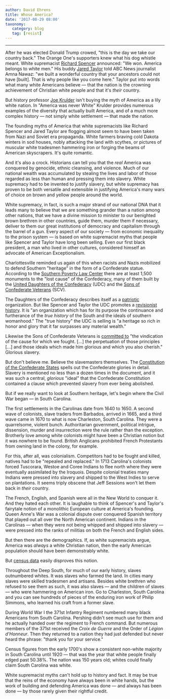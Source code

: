```yaml
---
author: David Ehrens
title: Whose America?
date: '2017-08-29 08:00'
taxonomy:
   category: blog
   tag: [resist]
---
```

---
After he was elected Donald Trump crowed, "this is the day we take our country back." The Orange One's supporters knew what his dog whistle meant. White supremacist [Richard Spencer](https://theintercept.com/2016/12/07/america-belongs-white-men-alt-right-founder-says/) announced: "We won. America belongs to white men." His buddy [Jared Taylor](http://abcnews.go.com/Politics/people-white-nationalist-jared-taylor-muslim-american-journalist/story?id=46211947) told ABC News journalist Amna Nawaz: "we built a wonderful country that your ancestors could not have \[built\]. That is why people like you come here." Taylor put into words what many white Americans believe — that the nation is the crowning achievement of Christian white people and that it's *their* country.

But history professor [Joe Krulder](http://historynewsnetwork.org/article/166734) isn't buying the myth of America as a lily white nation. In "America was never White" Krulder provides numerous examples of the diversity that actually built America, and of a much more complex history — not simply white settlement — that made the nation.

The founding myths of America that white supremacists like Richard Spencer and Jared Taylor are flogging almost seem to have been taken from Nazi and Soviet era propaganda. White farmers braving cold Dakota winters in sod houses, nobly attacking the land with scythes, or pictures of muscular white tradesmen hammering iron or forging the beams of American skyscrapers. It's quite romantic.

And it's also a crock. Historians can tell you that the *real* America was conquered by genocide, ethnic cleansing, and violence. Much of our national wealth was accumulated by stealing the lives and labor of those regarded as less than human and pressing them into slavery. White supremacy had to be invented to justify slavery, but white supremacy has proven to be both versatile and extensible in justifying America's many wars of choice on brown and yellow people around the world.

White supremacy, in fact, is such a major strand of our national DNA that it leads many to believe that we are something grander than a nation among other nations, that we have a divine mission to minister to our benighted brown brethren in other countries, guide them, murder them if necessary, deliver to them our great institutions of democracy and capitalism through the barrel of a gun. Every aspect of our society — from economic inequality to the prison system — is based on white supremacist myths that people like Spencer and Taylor have long been selling. Even our first black president, a man who lived in other cultures, considered himself an advocate of American Exceptionalism.

Charlottesville reminded us again of this when racists and Nazis mobilized to defend Southern "heritage" in the form of a Confederate statue. According to the [Southern Poverty Law Center](https://web.archive.org/web/20180505160146/https://www.splcenter.org/sites/default/files/whoseheritage_splc.pdf) there are at least 1,500 monuments to the "lost cause" of the Confederacy, many of them built by the [United Daughters of the Confederacy](http://www.hqudc.org/) (UDC) and the [Sons of Confederate Veterans](http://www.scv.org/) (SCV).

The Daughters of the Confederacy describes itself as a [patriotic](http://www.hqudc.org/objectives/#patriotic) organization. But like Spencer and Taylor the UDC promotes a [revisionist history](http://www.hqudc.org/why-am-i-a-daughter-of-the-confederacy/). It is "an organization which has for its purpose the continuance and furtherance of the *true history* of the South and the ideals of southern womanhood." The "true history" the UDC is selling is "a heritage so rich in honor and glory that it far surpasses any material wealth."

Likewise the Sons of Confederate Veterans is [committed to](http://www.scv.org/new/) "the vindication of the cause for which we fought. \[\...\] the perpetuation of those principles \[\...\] and those ideals which made him glorious and which you also cherish." Glorious slavery.

But don't believe me. Believe the slavemasters themselves. The [Constitution of the Confederate States](http://avalon.law.yale.edu/19th_century/csa_csa.asp) spells out the Confederate glories in detail. Slavery is mentioned no less than a dozen times in the document, and it was such a central, *glorious* "ideal" that the Confederate Constitution contained a clause which prevented slavery from ever being abolished.

But if we really want to look at Southern heritage, let's begin where the Civil War began — in South Carolina.

The first settlements in the Carolinas date from 1640 to 1650. A second wave of colonists, slave traders from Barbados, arrived in 1665, and a third wave came in 1670 to what is now Charleston, South Carolina. They were a quarrelsome, violent bunch. Authoritarian government, political intrigue, dissension, murder and insurrection were the rule rather than the exception. Brotherly love among white colonists might have been a Christian notion but it was nowhere to be found. British Anglicans prohibited French Protestants from owning land in the colony, for example.

For this, after all, was colonialism. Competitors had to be fought and killed, natives had to be "repealed and replaced." In 1713 Carolina's colonists forced Tuscorara, Westoe and Coree Indians to flee north where they were eventually assimilated by the Iroquois. Despite colonial treaties many Indians were pressed into slavery and shipped to the West Indies to serve on plantations. It seems triply obscene that Jeff Sessions won't let them back in *their* country.

The French, English, and Spanish were all in the New World to conquer it. And they hated each other. It is laughable to think of Spencer's and Taylor's fairytale notion of a monolithic European culture at America's founding. Queen Anne's War was a colonial dispute over conquered Spanish territory that played out all over the North American continent. Indians in the Carolinas — when they were not being whipped and shipped into slavery — were pressed into the ranks of militias on both the French and English sides.

But then there are the demographics. If, as white supremacists argue, America was *always* a white Christian nation, then the early American population should have been demonstrably white.

But [census data](https://en.wikipedia.org/wiki/Demographics_of_South_Carolina) easily disproves this notion.

Throughout the Deep South, for much of our early history, slaves outnumbered whites. It was slaves who farmed the land. In cities many slaves were skilled tradesmen and artisans. Besides white brethren who refused to see them as such, it was also slaves — and the children of slaves — who were hammering on American iron. Go to Charleston, South Carolina and you can see hundreds of pieces of the enduring iron work of Philip Simmons, who learned his craft from a former slave.

During World War I the 371st Infantry Regiment numbered many black Americans from South Carolina. Pershing didn't see much use for them and he actually handed over the regiment to French command. But numerous members of the 371st received the *Croix de Guerre* and the Order of *Légion d'Honneur*. Then they returned to a nation they had just defended but never heard the phrase: "thank you for your service."

Census figures from the early 1700's show a consistent non-white majority in South Carolina until 1920 — that was the year that white people finally edged past 50.38%. The nation was 150 years old; whites could finally claim South Carolina was white.

White supremacist myths can't hold up to history and fact. It may be true that the reins of the economy have always been in white hands, but the work of building and defending America was done — and always has been done — by those rarely given their rightful credit.
